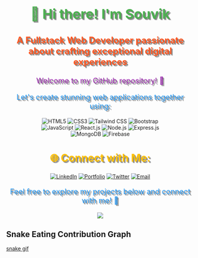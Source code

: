 <div align="center">
  <h1 style="font-size: 36px; font-weight: bold; color: #4CAF50; text-shadow: 2px 2px 0px rgba(0, 0, 0, 0.2), 3px 3px 0px rgba(0, 0, 0, 0.2), 4px 4px 0px rgba(0, 0, 0, 0.2);">👋 Hi there! I'm Souvik</h1>
  <h3 style="font-size: 24px; font-weight: bold; color: #FF5722; text-shadow: 2px 2px 0px rgba(0, 0, 0, 0.2), 3px 3px 0px rgba(0, 0, 0, 0.2), 4px 4px 0px rgba(0, 0, 0, 0.2);">A Fullstack Web Developer passionate about crafting exceptional digital experiences</h3>
  <p style="font-size: 20px; color: #9C27B0; text-shadow: 2px 2px 0px rgba(0, 0, 0, 0.2), 3px 3px 0px rgba(0, 0, 0, 0.2), 4px 4px 0px rgba(0, 0, 0, 0.2);">Welcome to my GitHub repository! 🌟</p>
  <p style="font-size: 20px; color: #2196F3; text-shadow: 2px 2px 0px rgba(0, 0, 0, 0.2), 3px 3px 0px rgba(0, 0, 0, 0.2), 4px 4px 0px rgba(0, 0, 0, 0.2);">Let's create stunning web applications together using:</p>
  <p>
    <img src="https://img.shields.io/badge/HTML5-E34F26?style=flat-square&logo=html5&logoColor=white" alt="HTML5">
    <img src="https://img.shields.io/badge/CSS3-1572B6?style=flat-square&logo=css3&logoColor=white" alt="CSS3">
    <img src="https://img.shields.io/badge/Tailwind CSS-38B2AC?style=flat-square&logo=tailwind-css&logoColor=white" alt="Tailwind CSS">
    <img src="https://img.shields.io/badge/Bootstrap-563D7C?style=flat-square&logo=bootstrap&logoColor=white" alt="Bootstrap">
    <br>
    <img src="https://img.shields.io/badge/JavaScript-F7DF1E?style=flat-square&logo=javascript&logoColor=black" alt="JavaScript">
    <img src="https://img.shields.io/badge/React-61DAFB?style=flat-square&logo=react&logoColor=black" alt="React.js">
    <img src="https://img.shields.io/badge/Node.js-43853D?style=flat-square&logo=node.js&logoColor=white" alt="Node.js">
    <img src="https://img.shields.io/badge/Express.js-000000?style=flat-square&logo=express&logoColor=white" alt="Express.js">
    <br>
    <img src="https://img.shields.io/badge/MongoDB-47A248?style=flat-square&logo=mongodb&logoColor=white" alt="MongoDB">
    <img src="https://img.shields.io/badge/Firebase-FFCA28?style=flat-square&logo=firebase&logoColor=black" alt="Firebase">
  </p>
  <h2 style="font-size: 28px; font-weight: bold; color: #FFC107; text-shadow: 2px 2px 0px rgba(0, 0, 0, 0.2), 3px 3px 0px rgba(0, 0, 0, 0.2), 4px 4px 0px rgba(0, 0, 0, 0.2);">🌐 Connect with Me:</h2>

<p align="center">
  <a href="https://www.linkedin.com/in/souvik-hazra-202321252/"><img src="https://img.shields.io/badge/-LinkedIn-blue?style=flat&logo=Linkedin&logoColor=white" alt="LinkedIn"></a>
  <a href=""><img src="https://img.shields.io/badge/-Portfolio-black?style=flat&logo=Google-Chrome&logoColor=white" alt="Portfolio"></a>
  <a href="https://x.com/_souvikhazra?t=H3OLYrgRbgSwhshELMBtAg&s=08"><img src="https://img.shields.io/twitter/follow/:_souvikhazra" alt="Twitter"></a>
  <a href="mailto:souvikhazra151@gmail.com"><img src="https://img.shields.io/badge/-Email-red?style=flat&logo=Gmail&logoColor=white" alt="Email"></a>
</p>
  <p style="font-size: 20px; color: #2196F3; text-shadow: 2px 2px 0px rgba(0, 0, 0, 0.2), 3px 3px 0px rgba(0, 0, 0, 0.2), 4px 4px 0px rgba(0, 0, 0, 0.2);">Feel free to explore my projects below and connect with me! 🚀</p>
  <img src="https://media1.tenor.com/m/no_zyk3fCMoAAAAd/goku.gif">
</div>

## Snake Eating Contribution Graph
[snake gif](https://github.com/Mr-R-e-X/Mr-R-e-X/blob/output/github-contribution-grid-snake.gif)
<!--
**Mr-R-e-X/Mr-R-e-X** is a ✨ _special_ ✨ repository because its `README.md` (this file) appears on your GitHub profile.

Here are some ideas to get you started:

- 🔭 I’m currently working on ...
- 🌱 I’m currently learning ...
- 👯 I’m looking to collaborate on ...
- 🤔 I’m looking for help with ...
- 💬 Ask me about ...
- 📫 How to reach me: ...
- 😄 Pronouns: ...
- ⚡ Fun fact: ...
-->
